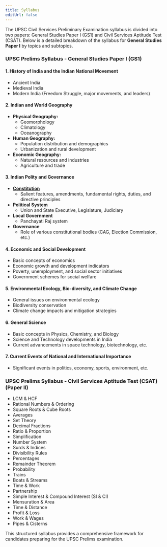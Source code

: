 ```yaml
---
title: Syllabus
editUrl: false
---
```


The UPSC Civil Services Preliminary Examination syllabus is divided into two papers: General Studies Paper I (GS1) and Civil Services Aptitude Test (CSAT). Below is a detailed breakdown of the syllabus for **General Studies Paper I** by topics and subtopics.

### **UPSC Prelims Syllabus - General Studies Paper I (GS1)**

#### **1. History of India and the Indian National Movement**

* Ancient India
* Medieval India
* Modern India (Freedom Struggle, major movements, and leaders)

#### **2. Indian and World Geography**

* **Physical Geography:**
  * Geomorphology
  * Climatology
  * Oceanography
* **Human Geography:**
  * Population distribution and demographics
  * Urbanization and rural development
* **Economic Geography:**
  * Natural resources and industries
  * Agriculture and trade

#### **3. Indian Polity and Governance**

* **[Constitution](/upsc/polity/constitution)**
  * Salient features, amendments, fundamental rights, duties, and directive principles
* **Political System**
  * Union and State Executive, Legislature, Judiciary
* **Local Government**
  * Panchayati Raj system
* **Governance**
  * Role of various constitutional bodies (CAG, Election Commission, etc.)

#### **4. Economic and Social Development**

* Basic concepts of economics
* Economic growth and development indicators
* Poverty, unemployment, and social sector initiatives
* Government schemes for social welfare

#### **5. Environmental Ecology, Bio-diversity, and Climate Change**

* General issues on environmental ecology
* Biodiversity conservation
* Climate change impacts and mitigation strategies

#### **6. General Science**

* Basic concepts in Physics, Chemistry, and Biology
* Science and Technology developments in India
* Current advancements in space technology, biotechnology, etc.

#### **7. Current Events of National and International Importance**

* Significant events in politics, economy, sports, environment, etc.

### **UPSC Prelims Syllabus - Civil Services Aptitude Test (CSAT) (Paper II)**

* LCM & HCF
* Rational Numbers & Ordering
* Square Roots & Cube Roots
* Averages
* Set Theory
* Decimal Fractions
* Ratio & Proportion
* Simplification
* Number System
* Surds & Indices
* Divisibility Rules
* Percentages
* Remainder Theorem
* Probability
* Trains
* Boats & Streams
* Time & Work
* Partnership
* Simple Interest & Compound Interest (SI & CI)
* Mensuration & Area
* Time & Distance
* Profit & Loss
* Work & Wages
* Pipes & Cisterns

This structured syllabus provides a comprehensive framework for candidates preparing for the UPSC Prelims examination.

[^1]: <https://www.studyiq.com/articles/upsc-prelims-syllabus/>

[^2]: <https://testbook.com/ias-preparation/upsc-prelims-syllabus>

[^3]: <https://pwonlyias.com/upsc-prelims-syllabus/>

[^4]: <https://uploads.iasscore.in/pdf/UPSC_Syllabus_Prelims_092019.pdf>

[^5]: <https://forumias.com/blog/upsc-prelims-syllabus/>

[^6]: <https://vajiramandravi.com/upsc-syllabus/>

[^7]: <https://byjus.com/free-ias-prep/upsc-prelims-subject-wise-weightage/>

[^8]: <https://www.visionias.in/blog/english/upsc-prelims-gs-syllabus-pyq-focus-on-what-matters>
